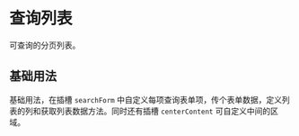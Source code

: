 # 查询列表

可查询的分页列表。

## 基础用法

基础用法，在插槽 `searchForm` 中自定义每项查询表单项，传个表单数据，定义列表的列和获取列表数据方法。同时还有插槽 `centerContent` 可自定义中间的区域。

<ExampleModule fileName="basic"/>
<PropsRenderDoc />

